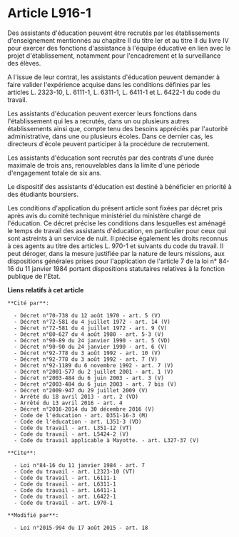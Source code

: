 # Article L916-1

Des assistants d'éducation peuvent être recrutés par les établissements d'enseignement mentionnés au chapitre II du titre Ier
et au titre II du livre IV pour exercer des fonctions d'assistance à l'équipe éducative en lien avec le projet
d'établissement, notamment pour l'encadrement et la surveillance des élèves. 

A l'issue de leur contrat, les assistants d'éducation peuvent demander à faire valider l'expérience acquise dans les
conditions définies par les articles L. 2323-10, L. 6111-1, L. 6311-1, L. 6411-1 et L. 6422-1 du code du travail. 

Les assistants d'éducation peuvent exercer leurs fonctions dans l'établissement qui les a recrutés, dans un ou plusieurs
autres établissements ainsi que, compte tenu des besoins appréciés par l'autorité administrative, dans une ou plusieurs
écoles. Dans ce dernier cas, les directeurs d'école peuvent participer à la procédure de recrutement. 

Les assistants d'éducation sont recrutés par des contrats d'une durée maximale de trois ans, renouvelables dans la limite
d'une période d'engagement totale de six ans. 

Le dispositif des assistants d'éducation est destiné à bénéficier en priorité à des étudiants boursiers. 

Les conditions d'application du présent article sont fixées par décret pris après avis du comité technique ministériel du
ministère chargé de l'éducation. Ce décret précise les conditions dans lesquelles est aménagé le temps de travail des
assistants d'éducation, en particulier pour ceux qui sont astreints à un service de nuit. Il précise également les droits
reconnus à ces agents au titre des articles L. 970-1 et suivants du code du travail. Il peut déroger, dans la mesure
justifiée par la nature de leurs missions, aux dispositions générales prises pour l'application de l'article 7 de la loi n°
84-16 du 11 janvier 1984 portant dispositions statutaires relatives à la fonction publique de l'Etat.

**Liens relatifs à cet article**

	**Cité par**:

	  - Décret n°70-738 du 12 août 1970 - art. 5 (V)
	  - Décret n°72-581 du 4 juillet 1972 - art. 14 (V)
	  - Décret n°72-581 du 4 juillet 1972 - art. 9 (V)
	  - Décret n°80-627 du 4 août 1980 - art. 5-3 (V)
	  - Décret n°90-89 du 24 janvier 1990 - art. 5 (VD)
	  - Décret n°90-90 du 24 janvier 1990 - art. 6 (V)
	  - Décret n°92-778 du 3 août 1992 - art. 10 (V)
	  - Décret n°92-778 du 3 août 1992 - art. 7 (V)
	  - Décret n°92-1189 du 6 novembre 1992 - art. 7 (V)
	  - Décret n°2001-577 du 2 juillet 2001 - art. 1 (V)
	  - Décret n°2003-484 du 6 juin 2003 - art. 3 (V)
	  - Décret n°2003-484 du 6 juin 2003 - art. 7 bis (V)
	  - Décret n°2009-947 du 29 juillet 2009 (V)
	  - Arrêté du 18 avril 2013 - art. 2 (VD)
	  - Arrêté du 13 avril 2016 - art. 4
	  - Décret n°2016-2014 du 30 décembre 2016 (V)
	  - Code de l'éducation - art. D351-16-3 (M)
	  - Code de l'éducation - art. L351-3 (VD)
	  - Code du travail - art. L351-12 (VT)
	  - Code du travail - art. L5424-2 (V)
	  - Code du travail applicable à Mayotte. - art. L327-37 (V)

	**Cite**:

	  - Loi n°84-16 du 11 janvier 1984 - art. 7
	  - Code du travail - art. L2323-10 (VT)
	  - Code du travail - art. L6111-1
	  - Code du travail - art. L6311-1
	  - Code du travail - art. L6411-1
	  - Code du travail - art. L6422-1
	  - Code du travail - art. L970-1

	**Modifié par**:

	  - Loi n°2015-994 du 17 août 2015 - art. 18
